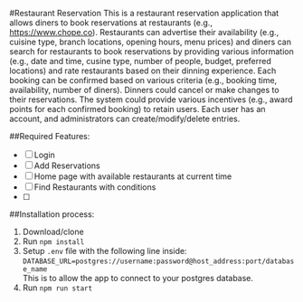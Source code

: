 #Restaurant Reservation 
This is a restaurant reservation application that allows diners to book 
reservations at restaurants (e.g., https://www.chope.co). Restaurants can advertise their availability
(e.g., cuisine type, branch locations, opening hours, menu prices) and diners can search for 
restaurants to book reservations by providing various information (e.g., date and time, cusine 
type, number of people, budget, preferred locations) and rate restaurants based on their dinning 
experience. Each booking can be confirmed based on various criteria (e.g., booking time, availability,
number of diners). Dinners could cancel or make changes to their reservations. The system could provide 
various incentives (e.g., award points for each confirmed booking) to retain users. Each user has an 
account, and administrators can create/modify/delete entries.


##Required Features:
-[ ] Login
-[ ] Add Reservations
-[ ] Home page with available restaurants at current time
-[ ] Find Restaurants with conditions
-[ ] 


##Installation process:
1. Download/clone
2. Run `npm install`
3. Setup `.env` file with the following line inside:  
`DATABASE_URL=postgres://username:password@host_address:port/database_name`  
 This is to allow the app to connect to your postgres database.
4. Run `npm run start`